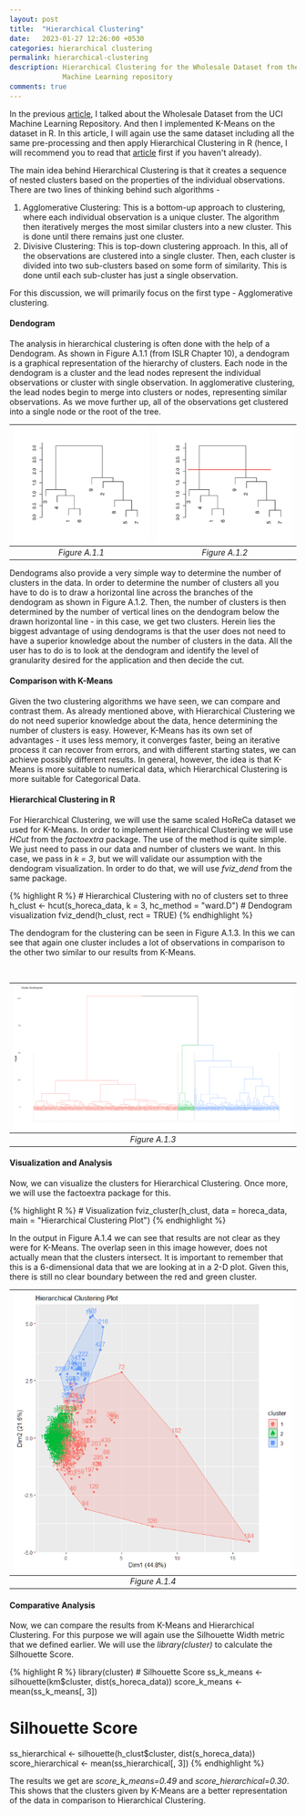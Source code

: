 ```yaml
---
layout: post
title:  "Hierarchical Clustering"
date:   2023-01-27 12:26:00 +0530
categories: hierarchical clustering
permalink: hierarchical-clustering
description: Hierarchical Clustering for the Wholesale Dataset from the UCI
             Machine Learning repository
comments: true
---
```


In the previous [article](https://subclassy.github.io/kmeans-clustering), I
talked about the Wholesale Dataset from the UCI Machine Learning Repository. And
then I implemented K-Means on the dataset in R. In this article, I will again 
use the same dataset including all the same pre-processing and then apply 
Hierarchical Clustering in R (hence, I will recommend you to read that 
[article](https://subclassy.github.io/kmeans-clustering/) first if you haven't 
already).

The main idea behind Hierarchical Clustering is that it creates a sequence of 
nested clusters based on the properties of the individual observations. There 
are two lines of thinking behind such algorithms -
1. Agglomerative Clustering: This is a bottom-up approach to clustering, where 
each individual observation is a unique cluster. The algorithm then iteratively 
merges the most similar clusters into a new cluster. This is done until there 
remains just one cluster.
2. Divisive Clustering: This is top-down clustering approach. In this, all of 
the observations are clustered into a single cluster. Then, each cluster is 
divided into two sub-clusters based on some form of similarity. This is done 
until each sub-cluster has just a single observation.

For this discussion, we will primarily focus on the first type - Agglomerative 
clustering.

#### Dendogram
The analysis in hierarchical clustering is often done with the help of a Dendogram. As shown in
Figure A.1.1 (from ISLR Chapter 10), a dendogram is a graphical representation of the hierarchy
of clusters. Each node in the dendogram is a cluster and the lead nodes represent the individual
observations or cluster with single observation. In agglomerative clustering, the lead nodes begin to
merge into clusters or nodes, representing similar observations. As we move further up, all of the
observations get clustered into a single node or the root of the tree.

| ![Dendogram](../assets/images/hierarchical/dendogram_eg.png "Figure A.1.1") | ![Dendogram](../assets/images/hierarchical/dendogram_eg_cut.png "Figure A.1.2") |
|:--:| :--:| 
| *Figure A.1.1* | *Figure A.1.2* |

Dendograms also provide a very simple way to determine the number of clusters in the data. In order
to determine the number of clusters all you have to do is to draw a horizontal line across the branches
of the dendogram as shown in Figure A.1.2. Then, the number of clusters is then determined by the
number of vertical lines on the dendogram below the drawn horizontal line - in this case, we get two
clusters. Herein lies the biggest advantage of using dendograms is that the user does not need to have
a superior knowledge about the number of clusters in the data. All the user has to do is to look at the
dendogram and identify the level of granularity desired for the application and then decide the cut.

#### Comparison with K-Means

Given the two clustering algorithms we have seen, we can compare and contrast them. As already
mentioned above, with Hierarchical Clustering we do not need superior knowledge about the data,
hence determining the number of clusters is easy. However, K-Means has its own set of advantages -
it uses less memory, it converges faster, being an iterative process it can recover from errors, and with
different starting states, we can achieve possibly different results. In general, however, the idea is
that K-Means is more suitable to numerical data, which Hierarchical Clustering is more suitable for
Categorical Data.

#### Hierarchical Clustering in R

For Hierarchical Clustering, we will use the same scaled HoReCa dataset we used for K-Means. In
order to implement Hierarchical Clustering we will use *HCut* from the *factoextra* package. The use
of the method is quite simple. We just need to pass in our data and number of clusters we want. In
this case, we pass in *k = 3*, but we will validate our assumption with the dendogram visualization. In
order to do that, we will use *fviz_dend* from the same package.

<div class="overflow-table custom-highlight">
{% highlight R %}
# Hierarchical Clustering with no of clusters set to three
h_clust <- hcut(s_horeca_data, k = 3, hc_method = "ward.D")
# Dendogram visualization
fviz_dend(h_clust, rect = TRUE)
{% endhighlight %}
</div>

The dendogram for the clustering can be seen in Figure A.1.3. In this we can see that again one cluster
includes a lot of observations in comparison to the other two similar to our results from K-Means.

<br />

| ![Dendogram](../assets/images/hierarchical/dendogram_horeca.png "Figure A.1.3") | 
|:--:| 
| *Figure A.1.3* |

#### Visualization and Analysis
Now, we can visualize the clusters for Hierarchical Clustering. Once more, we will use the
factoextra package for this. 

<div class="overflow-table custom-highlight">
{% highlight R %}
# Visualization
fviz_cluster(h_clust, data = horeca_data,
          main = "Hierarchical Clustering Plot")
{% endhighlight %}
</div>

In the output in Figure A.1.4 we can see that results are not clear as they were
for K-Means. The overlap seen in this image however, does not actually mean that
the clusters intersect. It is important to remember that this is a 6-dimensional 
data that we are looking at
in a 2-D plot. Given this, there is still no clear boundary between the red and
green cluster.

| ![Clusters](../assets/images/hierarchical/hierarchical_cluster.png "Figure A.1.4") | 
|:--:| 
| *Figure A.1.4* |

#### Comparative Analysis

Now, we can compare the results from K-Means and Hierarchical Clustering. For this
purpose we will again use the Silhouette Width metric that we defined earlier.
We will use the *library(cluster)* to calculate the 
Silhouette Score.

<div class="overflow-table custom-highlight">
{% highlight R %}
library(cluster)  
# Silhouette Score
ss_k_means <- silhouette(km$cluster, dist(s_horeca_data))
score_k_means <- mean(ss_k_means[, 3])

# Silhouette Score
ss_hierarchical <- silhouette(h_clust$cluster, dist(s_horeca_data))
score_hierarchical <- mean(ss_hierarchical[, 3])
{% endhighlight %}
</div>

The results we get are *score_k_means=0.49* and *score_hierarchical=0.30*.
This shows that the clusters given by K-Means are a better representation of the data
in comparison to Hierarchical Clustering.